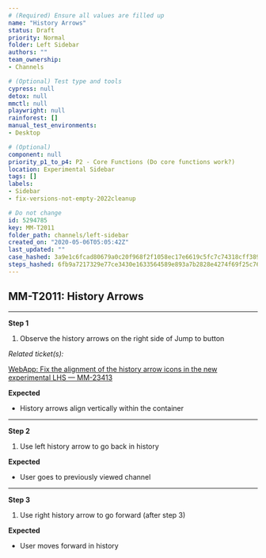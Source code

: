 ```yaml
---
# (Required) Ensure all values are filled up
name: "History Arrows"
status: Draft
priority: Normal
folder: Left Sidebar
authors: ""
team_ownership: 
- Channels

# (Optional) Test type and tools
cypress: null
detox: null
mmctl: null
playwright: null
rainforest: []
manual_test_environments: 
- Desktop

# (Optional)
component: null
priority_p1_to_p4: P2 - Core Functions (Do core functions work?)
location: Experimental Sidebar
tags: []
labels: 
- Sidebar
- fix-versions-not-empty-2022cleanup

# Do not change
id: 5294785
key: MM-T2011
folder_path: channels/left-sidebar
created_on: "2020-05-06T05:05:42Z"
last_updated: ""
case_hashed: 3a9e1c6fcad80679a0c20f968f2f1058ec17e6619c5fc7c74318cff389b5e35de882ec38ca3162938dedd1010106cc5a
steps_hashed: 6fb9a7217329e77ce3430e1633564589e893a7b2828e4274f69f25c76d754a4fbb95af4909df0e580d6680ba59c3ea60
---
```


## MM-T2011: History Arrows

---

**Step 1**

1. Observe the history arrows on the right side of Jump to button

_Related ticket(s):_

[WebApp: Fix the alignment of the history arrow icons in the new experimental LHS — MM-23413](https://mattermost.atlassian.net/browse/MM-23413)

**Expected**

- History arrows align vertically within the container

---

**Step 2**

1. Use left history arrow to go back in history

**Expected**

- User goes to previously viewed channel

---

**Step 3**

1. Use right history arrow to go forward (after step 3)

**Expected**

- User moves forward in history
